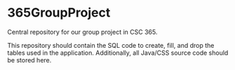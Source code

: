 # 365GroupProject
Central repository for our group project in CSC 365.


This repository should contain the SQL code to create, fill, and drop the tables used in the application.
Additionally, all Java/CSS source code should be stored here.
